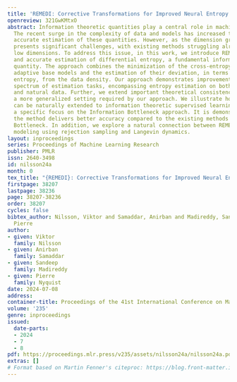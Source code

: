 ```yaml
---
title: 'REMEDI: Corrective Transformations for Improved Neural Entropy Estimation'
openreview: 321GwKMtxO
abstract: Information theoretic quantities play a central role in machine learning.
  The recent surge in the complexity of data and models has increased the demand for
  accurate estimation of these quantities. However, as the dimension grows the estimation
  presents significant challenges, with existing methods struggling already in relatively
  low dimensions. To address this issue, in this work, we introduce REMEDI for efficient
  and accurate estimation of differential entropy, a fundamental information theoretic
  quantity. The approach combines the minimization of the cross-entropy for simple,
  adaptive base models and the estimation of their deviation, in terms of the relative
  entropy, from the data density. Our approach demonstrates improvement across a broad
  spectrum of estimation tasks, encompassing entropy estimation on both synthetic
  and natural data. Further, we extend important theoretical consistency results to
  a more generalized setting required by our approach. We illustrate how the framework
  can be naturally extended to information theoretic supervised learning models, with
  a specific focus on the Information Bottleneck approach. It is demonstrated that
  the method delivers better accuracy compared to the existing methods in Information
  Bottleneck. In addition, we explore a natural connection between REMEDI and generative
  modeling using rejection sampling and Langevin dynamics.
layout: inproceedings
series: Proceedings of Machine Learning Research
publisher: PMLR
issn: 2640-3498
id: nilsson24a
month: 0
tex_title: "{REMEDI}: Corrective Transformations for Improved Neural Entropy Estimation"
firstpage: 38207
lastpage: 38236
page: 38207-38236
order: 38207
cycles: false
bibtex_author: Nilsson, Viktor and Samaddar, Anirban and Madireddy, Sandeep and Nyquist,
  Pierre
author:
- given: Viktor
  family: Nilsson
- given: Anirban
  family: Samaddar
- given: Sandeep
  family: Madireddy
- given: Pierre
  family: Nyquist
date: 2024-07-08
address:
container-title: Proceedings of the 41st International Conference on Machine Learning
volume: '235'
genre: inproceedings
issued:
  date-parts:
  - 2024
  - 7
  - 8
pdf: https://proceedings.mlr.press/v235/assets/nilsson24a/nilsson24a.pdf
extras: []
# Format based on Martin Fenner's citeproc: https://blog.front-matter.io/posts/citeproc-yaml-for-bibliographies/
---
```

